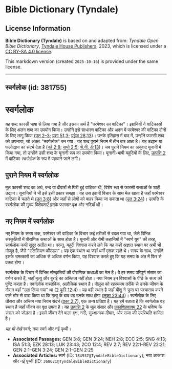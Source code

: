 # Bible Dictionary (Tyndale)

## License Information

**Bible Dictionary (Tyndale)** is based on and adapted from: _Tyndale Open Bible Dictionary_, [Tyndale House Publishers](https://tyndaleopenresources.com/), 2023, which is licensed under a [CC BY-SA 4.0 license](https://creativecommons.org/licenses/by-sa/4.0/legalcode.en).

This markdown version (created `2025-10-16`) is provided under the same license.



--------------------------------

## स्वर्गलोक (id: 381755)

स्वर्गलोक
=========

यह शब्द फारसी भाषा से लिया गया है और इसका अर्थ है "परमेश्वर का वाटिका"। इब्रानियों ने वाटिकाओं के लिए अलग शब्द का उपयोग किया। उन्होंने इसे साधारण वाटिका और अदन में परमेश्वर की वाटिका दोनों के लिए लागू किया ([उत 2–3](https://ref.ly/Gen2:1-Gen3:24); [यशा 51:3](https://ref.ly/Isa51:3); [यहेज 28:13](https://ref.ly/Ezek28:13))। उनके इतिहास में बाद में, उन्होंने फारसी शब्द को अपनाया, जो अंततः "स्वर्गलोक" बन गया। यह शब्द पुराने नियम में तीन बार आता है। यह उद्यान या फलोद्यान का संदर्भ देता है ([नहे 2:8](https://ref.ly/Neh2:8); [सभो 2:5](https://ref.ly/Eccl2:5); [श्रे.गी. 4:13](https://ref.ly/Song4:13))। जब पुराने नियम का अनुवाद यूनानी में किया गया, तो उन्होंने उसी शब्द के यूनानी रूप का उपयोग किया। यूनानी\-भाषी यहूदियों के लिए, [उत्पत्ति 2](https://ref.ly/Gen2:1-Gen2:25) में वाटिका *स्वर्गलोक* के रूप में पहचाने जाने लगी।

पुराने नियम में स्वर्गलोक
-------------------------

मूल फारसी शब्द का अर्थ, बन्द या दीवारों से घिरी हुई वाटिका थी, विशेष रूप से फारसी राजाओं के शाही उद्यान। यूनानियों ने भी इसे इसी प्रकार समझा। यह उस इब्रानी विचार के साथ मेल खाता है जहाँ परमेश्वर वाटिका में चलते थे ([उत 3:8](https://ref.ly/Gen3:8)) और जहाँ से लोगों को बाहर किया जा सकता था ([उत 3:24](https://ref.ly/Gen3:24))। उत्पत्ति के स्वर्गलोक की मुख्य विशेषताएँ इसके फलदार वृक्ष और नदियाँ थीं।

नए नियम में स्वर्गलोक
---------------------

नए नियम के समय तक, परमेश्वर की वाटिका के विचार कई तरीकों से बदल गया था, जैसे विभिन्न संस्कृतियों में पौराणिक कथाओं के साथ होता है। यूनानी और रोमी कहानियों में "स्वर्ण युग" की तरह, स्वर्गलोक कभी सुदूर अतीत था। परन्तु, यहूदी विश्वास करने लगे कि यह कहीं अज्ञात स्थान पर अभी भी मौजूद है, जैसे "एलिसियन फील्ड्स"। यह एक स्थान था जहाँ धर्मी मृतक रहते थे। समय के साथ, उन्होंने इसके चमत्कारों का अधिक से अधिक वर्णन किया, यह विश्वास करते हुए कि यह समय के अंत में फिर से प्रकट होगा। 

स्वर्गलोक के विचार में विभिन्न संस्कृतियों की पौराणिक कथाओं का मेल है। वे हर समय परिपूर्ण संसार का वर्णन करते हैं, जहाँ मृत्यु और बुराई का अस्तित्व नहीं होता। नया नियम इन विश्वासों के पीछे के सत्य की पुष्टि करता है। स्वर्गलोक वास्तविक, अलौकिक स्थान है। पौलुस को रहस्यमय तरीके से उनके जीवन के दौरान वहाँ "उठा लिया गया" था ([2 कुरि 12:4](https://ref.ly/2Cor12:4))। यह वही स्थान है जहाँ यीशु ने क्रूस पर पश्चाताप करने वाले चोर से वादा किया था कि मृत्यु के बाद वह उनके साथ होगा ([लूका 23:43](https://ref.ly/Luke23:43))। स्वर्गलोक के लिए तीसरा और अन्तिम नया नियम संदर्भ ([प्रका 2:7](https://ref.ly/Rev2:7)), एक अन्य प्रतिज्ञा है। यह हमें बताता है कि स्वर्गलोक वह स्थान है जहाँ जीवन का वृक्ष उगता है। यह [उत्पत्ति 2](https://ref.ly/Gen2:1-Gen2:25) के मूल संसार और [प्रकाशितवाक्य 22](https://ref.ly/Rev22:1-Rev22:21) के भविष्य के संसार को जोड़ता है। इसमें जीवन देने वाला वृक्ष, नदी, सुरक्षात्मक दीवार, और राजा की उपस्थिति शामिल है।

*यह भी देखें* स्वर्ग; नया स्वर्ग और नई पृथ्वी।

* **Associated Passages:** GEN 3:8; GEN 3:24; NEH 2:8; ECC 2:5; SNG 4:13; ISA 51:3; EZK 28:13; LUK 23:43; 2CO 12:4; REV 2:7; REV 22:1–REV 22:21; GEN 2:1–GEN 3:24; GEN 2:1–GEN 2:25
* **Associated Articles:** स्वर्ग (ID: `184937@TyndaleBibleDictionary`); नया आकाश और नई पृथ्वी (ID: `368621@TyndaleBibleDictionary`)

